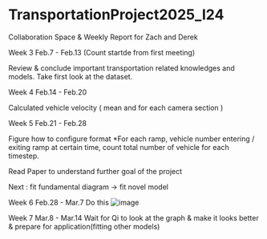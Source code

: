 # TransportationProject2025_I24

Collaboration Space & Weekly Report for Zach and Derek

Week 3  Feb.7 - Feb.13 (Count startde from first meeting) 

Review & conclude important transportation related knowledges and models.
Take first look at the dataset.



Week 4 Feb.14 - Feb.20

Calculated vehicle velocity ( mean and for each camera section )



Week 5 Feb.21 - Feb.28

Figure how to configure format 
*For each ramp, vehicle number entering / exiting ramp at certain time, count total number of vehicle for each timestep.

Read Paper to understand further goal of the project

Next : fit fundamental diagram -> fit novel model

Week 6 Feb.28 - Mar.7
Do this
![image](https://github.com/user-attachments/assets/6298089d-0271-4cf2-a6b6-90d078cf2dc4)

Week 7 Mar.8 - Mar.14
Wait for Qi to look at the graph & make it looks better & prepare for application(fitting other models)
